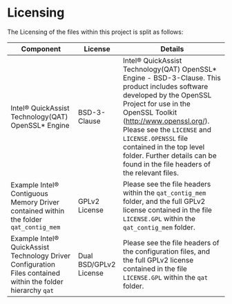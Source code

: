 # Licensing

The Licensing of the files within this project is split as follows:

| Component  |License   | Details   |
|---|---|---|
| Intel® QuickAssist Technology(QAT) OpenSSL* Engine | BSD-3-Clause | Intel&reg; QuickAssist Technology(QAT) OpenSSL\* Engine - BSD-3-Clause. This product includes software developed by the OpenSSL Project for use in the OpenSSL Toolkit (http://www.openssl.org/). Please see the `LICENSE` and `LICENSE.OPENSSL` file contained in the top level folder. Further details can be found in the file headers of the relevant files. |
| Example Intel&reg; Contiguous Memory Driver contained within the folder `qat_contig_mem` | GPLv2 License | Please see the file headers within the `qat_contig_mem` folder, and the full GPLv2 license contained in the file `LICENSE.GPL` within the `qat_contig_mem` folder. |
|Example Intel&reg; QuickAssist Technology Driver Configuration Files contained within the folder hierarchy `qat` | Dual BSD/GPLv2 License | Please see the file headers of the configuration files, and the full GPLv2 license contained in the file `LICENSE.GPL` within the `qat` folder. |

